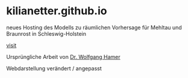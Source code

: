 # kilianetter.github.io
neues Hosting des Modells zu räumlichen Vorhersage für Mehltau und Braunrost in Schleswig-Holstein

[visit](https://kilianetter.github.io/ips-digital.html)

Ursprüngliche Arbeit von [Dr. Wolfgang Hamer](https://wolfgang-hamer.de/)

Webdarstellung verändert / angepasst
